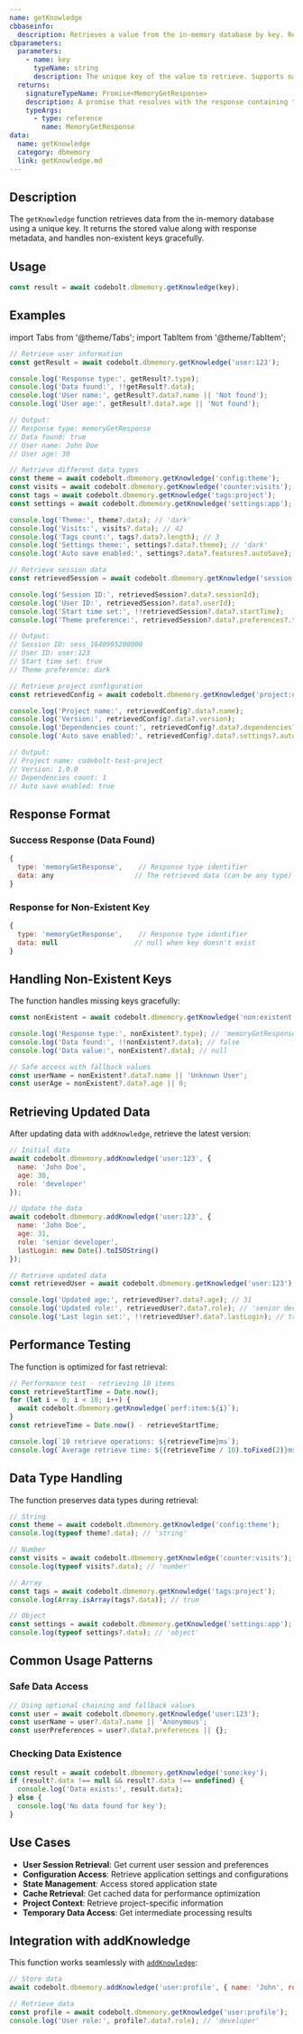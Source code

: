 ```yaml
---
name: getKnowledge
cbbaseinfo:
  description: Retrieves a value from the in-memory database by key. Returns the stored data along with response metadata.
cbparameters:
  parameters:
    - name: key
      typeName: string
      description: The unique key of the value to retrieve. Supports namespaced keys (e.g., 'user:123', 'config:theme').
  returns:
    signatureTypeName: Promise<MemoryGetResponse>
    description: A promise that resolves with the response containing the retrieved data, response type, and metadata.
    typeArgs:
      - type: reference
        name: MemoryGetResponse
data:
  name: getKnowledge
  category: dbmemory
  link: getKnowledge.md
---
```

<CBBaseInfo/> 
<CBParameters/>

## Description

The `getKnowledge` function retrieves data from the in-memory database using a unique key. It returns the stored value along with response metadata, and handles non-existent keys gracefully.

## Usage

```javascript
const result = await codebolt.dbmemory.getKnowledge(key);
```

## Examples

import Tabs from '@theme/Tabs';
import TabItem from '@theme/TabItem';

<Tabs>
<TabItem value="basic" label="Basic Retrieval">

```javascript
// Retrieve user information
const getResult = await codebolt.dbmemory.getKnowledge('user:123');

console.log('Response type:', getResult?.type);
console.log('Data found:', !!getResult?.data);
console.log('User name:', getResult?.data?.name || 'Not found');
console.log('User age:', getResult?.data?.age || 'Not found');

// Output:
// Response type: memoryGetResponse
// Data found: true
// User name: John Doe
// User age: 30
```

</TabItem>
<TabItem value="datatypes" label="Different Data Types">

```javascript
// Retrieve different data types
const theme = await codebolt.dbmemory.getKnowledge('config:theme');
const visits = await codebolt.dbmemory.getKnowledge('counter:visits');
const tags = await codebolt.dbmemory.getKnowledge('tags:project');
const settings = await codebolt.dbmemory.getKnowledge('settings:app');

console.log('Theme:', theme?.data); // 'dark'
console.log('Visits:', visits?.data); // 42
console.log('Tags count:', tags?.data?.length); // 3
console.log('Settings theme:', settings?.data?.theme); // 'dark'
console.log('Auto save enabled:', settings?.data?.features?.autoSave); // true
```

</TabItem>
<TabItem value="session" label="Session Data">

```javascript
// Retrieve session data
const retrievedSession = await codebolt.dbmemory.getKnowledge('session:current');

console.log('Session ID:', retrievedSession?.data?.sessionId);
console.log('User ID:', retrievedSession?.data?.userId);
console.log('Start time set:', !!retrievedSession?.data?.startTime);
console.log('Theme preference:', retrievedSession?.data?.preferences?.theme);

// Output:
// Session ID: sess_1640995200000
// User ID: user:123
// Start time set: true
// Theme preference: dark
```

</TabItem>
<TabItem value="project" label="Project Configuration">

```javascript
// Retrieve project configuration
const retrievedConfig = await codebolt.dbmemory.getKnowledge('project:config');

console.log('Project name:', retrievedConfig?.data?.name);
console.log('Version:', retrievedConfig?.data?.version);
console.log('Dependencies count:', retrievedConfig?.data?.dependencies?.length);
console.log('Auto save enabled:', retrievedConfig?.data?.settings?.autoSave);

// Output:
// Project name: codebolt-test-project
// Version: 1.0.0
// Dependencies count: 1
// Auto save enabled: true
```

</TabItem>
</Tabs>

## Response Format

### Success Response (Data Found)

```javascript
{
  type: 'memoryGetResponse',    // Response type identifier
  data: any                    // The retrieved data (can be any type)
}
```

### Response for Non-Existent Key

```javascript
{
  type: 'memoryGetResponse',    // Response type identifier
  data: null                   // null when key doesn't exist
}
```

## Handling Non-Existent Keys

The function handles missing keys gracefully:

```javascript
const nonExistent = await codebolt.dbmemory.getKnowledge('non:existent:key');

console.log('Response type:', nonExistent?.type); // 'memoryGetResponse'
console.log('Data found:', !!nonExistent?.data); // false
console.log('Data value:', nonExistent?.data); // null

// Safe access with fallback values
const userName = nonExistent?.data?.name || 'Unknown User';
const userAge = nonExistent?.data?.age || 0;
```

## Retrieving Updated Data

After updating data with `addKnowledge`, retrieve the latest version:

```javascript
// Initial data
await codebolt.dbmemory.addKnowledge('user:123', {
  name: 'John Doe',
  age: 30,
  role: 'developer'
});

// Update the data
await codebolt.dbmemory.addKnowledge('user:123', {
  name: 'John Doe',
  age: 31,
  role: 'senior developer',
  lastLogin: new Date().toISOString()
});

// Retrieve updated data
const retrievedUser = await codebolt.dbmemory.getKnowledge('user:123');

console.log('Updated age:', retrievedUser?.data?.age); // 31
console.log('Updated role:', retrievedUser?.data?.role); // 'senior developer'
console.log('Last login set:', !!retrievedUser?.data?.lastLogin); // true
```

## Performance Testing

The function is optimized for fast retrieval:

```javascript
// Performance test - retrieving 10 items
const retrieveStartTime = Date.now();
for (let i = 0; i < 10; i++) {
  await codebolt.dbmemory.getKnowledge(`perf:item:${i}`);
}
const retrieveTime = Date.now() - retrieveStartTime;

console.log(`10 retrieve operations: ${retrieveTime}ms`);
console.log(`Average retrieve time: ${(retrieveTime / 10).toFixed(2)}ms`);
```

## Data Type Handling

The function preserves data types during retrieval:

```javascript
// String
const theme = await codebolt.dbmemory.getKnowledge('config:theme');
console.log(typeof theme?.data); // 'string'

// Number
const visits = await codebolt.dbmemory.getKnowledge('counter:visits');
console.log(typeof visits?.data); // 'number'

// Array
const tags = await codebolt.dbmemory.getKnowledge('tags:project');
console.log(Array.isArray(tags?.data)); // true

// Object
const settings = await codebolt.dbmemory.getKnowledge('settings:app');
console.log(typeof settings?.data); // 'object'
```

## Common Usage Patterns

### Safe Data Access

```javascript
// Using optional chaining and fallback values
const user = await codebolt.dbmemory.getKnowledge('user:123');
const userName = user?.data?.name || 'Anonymous';
const userPreferences = user?.data?.preferences || {};
```

### Checking Data Existence

```javascript
const result = await codebolt.dbmemory.getKnowledge('some:key');
if (result?.data !== null && result?.data !== undefined) {
  console.log('Data exists:', result.data);
} else {
  console.log('No data found for key');
}
```

## Use Cases

- **User Session Retrieval**: Get current user session and preferences
- **Configuration Access**: Retrieve application settings and configurations
- **State Management**: Access stored application state
- **Cache Retrieval**: Get cached data for performance optimization
- **Project Context**: Retrieve project-specific information
- **Temporary Data Access**: Get intermediate processing results

## Integration with addKnowledge

This function works seamlessly with [`addKnowledge`](./addKnowledge.md):

```javascript
// Store data
await codebolt.dbmemory.addKnowledge('user:profile', { name: 'John', role: 'developer' });

// Retrieve data
const profile = await codebolt.dbmemory.getKnowledge('user:profile');
console.log('User role:', profile?.data?.role); // 'developer'
```
